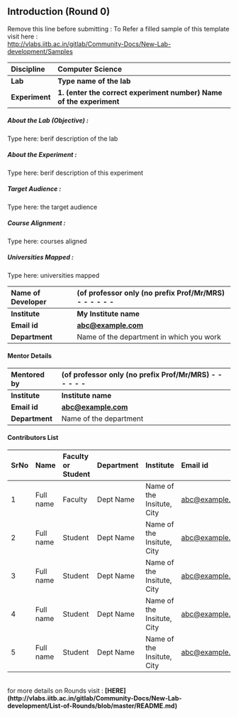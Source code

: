 ## Introduction (Round 0)

Remove this line before submitting : To Refer a filled sample of this template visit here : <br> http://vlabs.iitb.ac.in/gitlab/Community-Docs/New-Lab-development/Samples
<br>

<b>Discipline | <b>Computer Science
:--|:--|
<b> Lab | <b> Type name of the lab
<b> Experiment|     <b> 1. (enter the correct experiment number) Name of the experiment

<h5> About the Lab (Objective) : </h5>

Type here: berif description of the lab

<h5> About the Experiment : </h5>

Type here: berif description of this experiment

<h5> Target Audience : </h5>

Type here: the target audience

<h5> Course Alignment : </h5>

Type here: courses aligned

<h5> Universities Mapped : </h5>

Type here: universities mapped

<b>Name of Developer | <b> (of professor only (no prefix Prof/Mr/MRS) - - - - - -
:--|:--|
<b> Institute | <b> My Institute name
<b> Email id|     <b> abc@example.com
<b> Department | Name of the department in which you work

#### Mentor Details

<b>Mentored by | <b> (of professor only (no prefix Prof/Mr/MRS) - - - - - -
:--|:--|
<b> Institute | <b> Institute name
<b> Email id|     <b> abc@example.com
<b> Department | Name of the department

#### Contributors List

SrNo | Name | Faculty or Student | Department| Institute | Email id
:--|:--|:--|:--|:--|:--|
1 | Full name | Faculty | Dept Name | Name of the Insitute, City | abc@example.com
2 | Full name | Student | Dept Name | Name of the Insitute, City |abc@example.com
3 | Full name | Student | Dept Name | Name of the Insitute, City |abc@example.com
4 | Full name | Student | Dept Name | Name of the Insitute, City |abc@example.com
5 | Full name | Student | Dept Name | Name of the Insitute, City |abc@example.com


<br>
for more details on Rounds visit : <b> [HERE](http://vlabs.iitb.ac.in/gitlab/Community-Docs/New-Lab-development/List-of-Rounds/blob/master/README.md) </b>
